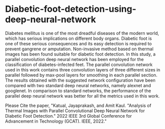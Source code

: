 # Diabetic-foot-detection-using-deep-neural-network
Diabetes mellitus is one of the most dreadful diseases of the modern world, which has serious implications on different body organs. Diabetic foot is one of these serious consequences and its easy detection is required to prevent gangrene or amputation. Non-invasive method based on thermal images has been found suitable for diabetic foot detection. In this study, a parallel convolution deep neural network has been employed for the classification of diabetes-infected feet. The parallel convolution network used in this work contains three convolution layers of three different sizes in parallel followed by max-pool layers for smoothing in each parallel section. The results obtained with the suggested network configuration have been compared with two standard deep neural networks, namely alexnet and googlenet. In comparison to standard networks, the performance of the parallel deep neural network was better for all the metrics used in this work.

Please Cite the paper, "Katual, Jayaprakash, and Amit Kaul. "Analysis of Thermal Images with Parallel Convolutional Deep Neural Network for Diabetic Foot Detection." 2022 IEEE 3rd Global Conference for Advancement in Technology (GCAT). IEEE, 2022."
